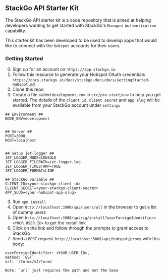 ## StackGo API Starter Kit

The StackGo API starter kit is a code repository that is aimed at helping developers wanting to get started with StackGo's `Managed Authentication` capability.

This starter kit has been developed to be used to develop apps that would like to connect with the `Hubspot` accounts for their users.

### Getting Started

0. Sign up for an account on `https://app.stackgo.io`
1. Follow this resource to generate your Hubspot OAuth credentials `https://docs.stackgo.io/docs/stackgo-docs/docs/GettingStarted-Hubspot.md`
1. Clone this repo
1. Create a file called `development.env` in `src/pre-start/env` to help you get started. The details of the `client id`, `client secret` and `app slug` will be available from your StackGo account under `settings`

```
## Environment ##
NODE_ENV=development


## Server ##
PORT=3000
HOST=localhost


## Setup jet-logger ##
JET_LOGGER_MODE=CONSOLE
JET_LOGGER_FILEPATH=jet-logger.log
JET_LOGGER_TIMESTAMP=TRUE
JET_LOGGER_FORMAT=LINE

## StackGo variable ##
CLIENT_ID=<your-stackgo-client-id>
CLIENT_SECRET=<your-stackgo-client-secret>
APP_SLUG=<your-hubspot-app-slug>
```

3. Run `npm install`
4. Open `http://localhost:3000/api/users/all` in the browser to get a list of dummy users
5. Open `http://localhost:3000/api/sg/install?userForeignIdentifier=<YOUR_USER_ID>` to get the install link
6. Click on the link and follow through the prompts to grant access to StackGo
7. Send a `POST` request `http://localhost:3000/api/hubspot/proxy` with this body:

```
userForeignIdentifier: <YOUR_USER_ID>,
method: `GET`
url: `/forms/v2/forms`

Note: `url` just requires the path and not the base
```
